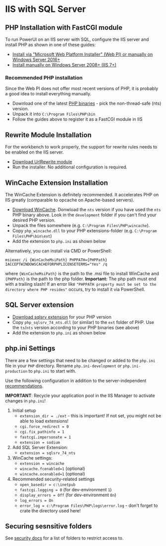 # IIS with SQL Server

## PHP Installation with FastCGI module

To run PowerUI on an IIS server with SQL, configure the IIS server and install PHP as shown in one of these guides: 

- [Install via "Microsoft Web Platform Installer" (Web PI) or manually on Windows Server 2016+](https://docs.microsoft.com/en-us/iis/application-frameworks/scenario-build-a-php-website-on-iis/configuring-step-1-install-iis-and-php)
- [Install manually on Windows Server 2008+ (IIS 7+)](https://docs.microsoft.com/en-us/iis/application-frameworks/install-and-configure-php-applications-on-iis/using-fastcgi-to-host-php-applications-on-iis)

### Recommended PHP installation

Since the Web PI does not offer most recent versions of PHP, it is probably a good idea to install everything manually. 

- Download one of the latest [PHP binaries](https://windows.php.net/download/) - pick the non-thread-safe (nts) version.
- Unpack it into `C:\Program Files\PHP\bin`
- Follow the guides above to register it as a FastCGI module in IIS

## Rewrite Module Installation

For the workbench to work properly, the support for rewrite rules needs to be enabled on the IIS server.

- [Download UrlRewrite module](https://www.iis.net/downloads/microsoft/url-rewrite) 
- Run the installer. No additional configuration is required.

## WinCache Extension Installation

The WinCache Extension is definitely recommended. It accelerates PHP on IIS greatly (comparable to opcache on Apache-based servers).

- [Download WinCache](https://sourceforge.net/projects/wincache/). Donwload the `nts` version if you have used the `nts` PHP binary above. Look in the `development` folder if you can't find your desired PHP version.
- Unpack the files somewhere (e.g. `C:\Program Files\PHP\wincache`).
- Copy `php_wincache.dll` to your PHP extensions-folder (e.g. `C:\Program Files\PHP\bin\ext`)
- Add the extension to `php.ini` as shown below

Alternatively, you can install via CMD or PowerShell: 

`msiexec /i {WinCacheMsiPath} PHPPATH={PHPPath} IACCEPTWINDOWSCACHEFORPHPLICENSETERMS="Yes" /q` 

where `{WinCacheMsiPath}` is the path to the .msi file to install WinCache and `{PHPPath}` is the path to the php folder. **Important:** The php path must end with a trailing slash! If an error like `"PHPPATH property must be set to the directory where PHP resides"` occurs, try to install it via PowerShell.

## SQL Server extension

- [Download sqlsrv extension](https://github.com/microsoft/msphpsql/releases) for your PHP version
- Copy `php_sqlsrv_74_nts.dll` (or similar) to the `ext` folder of PHP. Use the `ts`/`nts` version according to your PHP binaries (see above)
- Add the extension to `php.ini` as shown below

## php.ini Settings

There are a few settings that need to be changed or added to the `php.ini` file in your `PHP` directory. Rename `php.ini-development` or `php.ini-production` to `php.ini` to start with.

Use the following configuration in addition to the server-independent [recommendations](Recommended_PHP_settings.md).

**IMPORTANT**: Recycle your application pool in the IIS Manager to activate changes in `php.ini`!

1. Initial setup
	- `extension_dir = ./ext` - this is important! If not set, you might not be able to load extensions!
	- `cgi.force_redirect = 0`
	- `cgi.fix_pathinfo = 1`
	- `fastcgi.impersonate = 1`
	- `extension = sodium`
2. Add SQL Server Extension:
	- `extension = sqlsrv_74_nts`
3. WinCache settings:
	- `extension = wincache`
	- `wincache.fcenabled=1` (optional)
	- `wincache.ocenabled=1` (optional)
4. Recommended security-related settings
	- `open_basedir = c:\inetpub`
	- `fastcgi.logging = 0` (for dev-environment `1`) 
	- `display_errors = Off` (for dev-environment `On`) 
	- `log_errors = On`
	- `error_log = c:\Program Files\PHP\logs\error.log` - don't forget to crate the directory used here!
	
## Securing sesnsitive folders

See [security docs](../Security/Securing_installation_folders.md) for a list of folders to restrict access to.